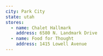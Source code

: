 ```yaml
---
city: Park City
state: utah
stores:
  - name: Chalet Hallmark
    address: 6580 N. Landmark Drive
  - name: Food for Thought
    address: 1415 Lowell Avenue
---
```

